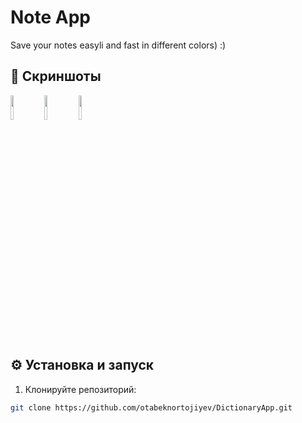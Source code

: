 # Note App

Save your notes easyli and fast in different colors) :)


## 📸 Скриншоты

<p float="left">
  <img src="https://drive.google.com/uc?export=view&id=1j7sIFUu8JJPwqVcKLJypJGKGTAe-TwGj" width="10%" />
  <img src="https://drive.google.com/uc?export=view&id=1MJYy8lHGCXwMSUzMhQsymyP4jqkfWDqj" width="10%" />
  <img src="https://drive.google.com/uc?export=view&id=1g7x08a0CsOK7ykfzboFQ-AjdBIBPVF6x" width="10%" />
</p>


## ⚙️ Установка и запуск

1. Клонируйте репозиторий:

```bash
git clone https://github.com/otabeknortojiyev/DictionaryApp.git
